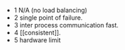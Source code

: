  - 1 N/A (no load balancing)
 - 2 single point of failure.
 - 3 inter process communication fast.
 - 4 [[consistent]].
 - 5 hardware limit
